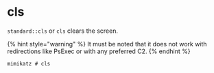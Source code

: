 # cls

`standard::cls` or `cls` clears the screen.

{% hint style="warning" %}
It must be noted that it does not work with redirections like PsExec or with any preferred C2.
{% endhint %}

```
mimikatz # cls
```
